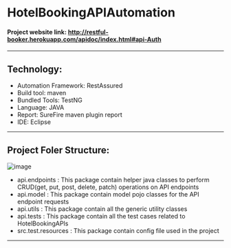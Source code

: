 # HotelBookingAPIAutomation

#### Project website link: http://restful-booker.herokuapp.com/apidoc/index.html#api-Auth <br>
-----------------------------------------------------------
## Technology: <br>
* Automation Framework: RestAssured <br>
* Build tool: maven <br>
* Bundled Tools: TestNG
* Language: JAVA <br>
* Report: SureFire maven plugin report <br>
* IDE: Eclipse <br>

----------------------------------------------------------

## Project Foler Structure: <br>

![image](https://github.com/anshikagupta1790/AnshikaGupta-GM-Assignment/assets/66030634/505cca5e-46cc-49dc-b155-a77957aad41c)

* api.endpoints : This package contain helper java classes to perform CRUD(get, put, post, delete, patch) operations on API endpoints
* api.model : This package contain model pojo classes for the API endpoint requests
* api.utils : This package contain all the generic utility classes 
* api.tests : This package contain all the test cases related to HotelBookingAPIs
* src.test.resources : This package contain config file used in the project
----------------------------------------------------------

